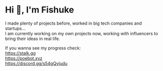 # Hi 👋, I'm Fishuke

I made plenty of projects before, worked in big tech companies and startups... </br>
I am currently working on my own projects now, working with influencers to bring their ideas in real life. </br>

If you wanna see my progress check: </br>
https://stalk.gg </br>
https://poebot.xyz </br>
https://discord.gg/s54gQvjudu </br>
